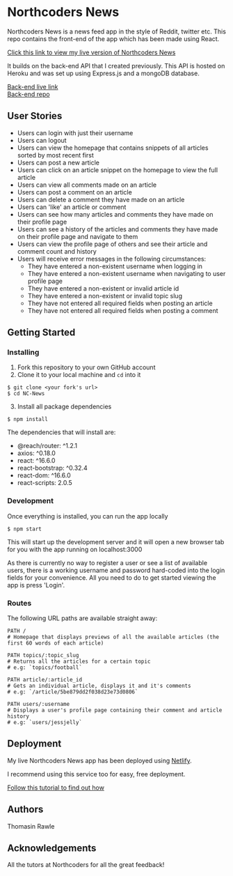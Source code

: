 # Northcoders News

Northcoders News is a news feed app in the style of Reddit, twitter etc. This repo contains the front-end of the app which has been made using React. 

[Click this link to view my live version of Northcoders News](https://5bdc48344ed62f4746edefa9--tommy-s-nc-news.netlify.com)

It builds on the back-end API that I created previously. This API is hosted on Heroku and was set up using Express.js and a mongoDB database.

[Back-end live link](https://nc-news-tommy.herokuapp.com/api)  
[Back-end repo](https://github.com/tommyrawle/BE2-northcoders-news)  

## User Stories

* Users can login with just their username
* Users can logout
* Users can view the homepage that contains snippets of all articles sorted by most recent first
* Users can post a new article
* Users can click on an article snippet on the homepage to view the full article
* Users can view all comments made on an article
* Users can post a comment on an article
* Users can delete a comment they have made on an article
* Users can 'like' an article or comment
* Users can see how many articles and comments they have made on their profile page
* Users can see a history of the articles and comments they have made on their profile page and navigate to them
* Users can view the profile page of others and see their article and comment count and history
* Users will receive error messages in the following circumstances:
    * They have entered a non-existent username when logging in 
    * They have entered a non-existent username when navigating to user profile page
    * They have entered a non-existent or invalid article id
    * They have entered a non-existent or invalid topic slug
    * They have not entered all required fields when posting an article
    * They have not entered all required fields when posting a comment

## Getting Started

### Installing

1. Fork this repository to your own GitHub account
2. Clone it to your local machine and `cd` into it

```
$ git clone <your fork's url>
$ cd NC-News
```

3. Install all package dependencies
```
$ npm install
```
The dependencies that will install are:
* @reach/router: ^1.2.1
* axios: ^0.18.0
* react: ^16.6.0
* react-bootstrap: ^0.32.4
* react-dom: ^16.6.0
* react-scripts: 2.0.5

### Development

Once everything is installed, you can run the app locally 

```
$ npm start
```

This will start up the development server and it will open a new browser tab for you with the app running on localhost:3000

As there is currently no way to register a user or see a list of available users, there is a working username and password hard-coded into the login fields for your convenience. All you need to do to get started viewing the app is press 'Login'.

### Routes

The following URL paths are available straight away:

```
PATH /
# Homepage that displays previews of all the available articles (the first 60 words of each article)
```

```
PATH topics/:topic_slug
# Returns all the articles for a certain topic
# e.g: `topics/football`
```

```
PATH article/:article_id
# Gets an individual article, displays it and it's comments
# e.g: `/article/5be879dd2f038d23e73d0806`
```

```
PATH users/:username
# Displays a user's profile page containing their comment and article history
# e.g: `users/jessjelly`
```

## Deployment

My live Northcoders News app has been deployed using [Netlify](https://www.netlify.com/). 

I recommend using this service too for easy, free deployment.

[Follow this tutorial to find out how](https://www.netlify.com/blog/2016/07/22/deploy-react-apps-in-less-than-30-seconds/)

## Authors

Thomasin Rawle 

## Acknowledgements

All the tutors at Northcoders for all the great feedback!
